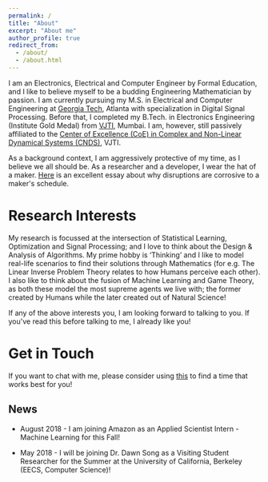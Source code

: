 ```yaml
---
permalink: /
title: "About"
excerpt: "About me"
author_profile: true
redirect_from: 
  - /about/
  - /about.html
---
```



I am an Electronics, Electrical and Computer Engineer by Formal Education, and I like to believe myself to be a budding Engineering Mathematician by passion. I am currently pursuing my M.S. in Electrical and Computer Engineering at [Georgia Tech](https://www.gatech.edu/), Atlanta with specialization in Digital Signal Processing. Before that, I completed my B.Tech. in Electronics Engineering (Institute Gold Medal) from [VJTI](https://www.vjti.ac.in/), Mumbai. I am, however, still passively affiliated to the [Center of Excellence (CoE) in Complex and Non-Linear Dynamical Systems (CNDS)](https://www.vjti.ac.in/images/coe-cnds/project/index.html), VJTI.

As a background context, I am aggressively protective of my time, as I believe we all should be. As a researcher and a developer, I wear the hat of a maker. [Here](http://www.paulgraham.com/makersschedule.html) is an excellent essay about why disruptions are corrosive to a maker's schedule.




Research Interests
======

 My research is focussed at the intersection of Statistical Learning, Optimization and Signal Processing; and I love to think about the Design & Analysis of Algorithms. My prime hobby is ‘Thinking’ and I like to model real-life scenarios to find their solutions through Mathematics (for e.g. The Linear Inverse Problem Theory relates to how Humans perceive each other). I also like to think about the fusion of Machine Learning and Game Theory, as both these model the most supreme agents we live with; the former created by Humans while the later created out of Natural Science! 

If any of the above interests you, I am looking forward to talking to you. If you've read this before talking to me, I already like you!




Get in Touch
======

If you want to chat with me, please consider using [this](https://calendly.com/nishant-keni) to find a time that works best for you! 




News
------
* August 2018 - I am joining Amazon as an Applied Scientist Intern - Machine Learning for this Fall!

* May 2018 - I will be joining Dr. Dawn Song as a Visiting Student Researcher for the Summer at the University of California, Berkeley (EECS, Computer Science)!
